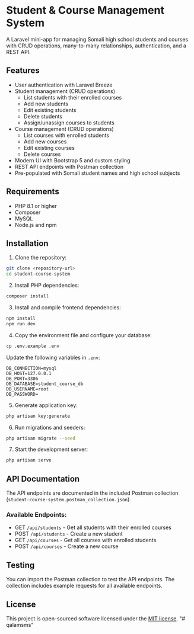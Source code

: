 # Student & Course Management System

A Laravel mini-app for managing Somali high school students and courses with CRUD operations, many-to-many relationships, authentication, and a REST API.

## Features

- User authentication with Laravel Breeze
- Student management (CRUD operations)
  - List students with their enrolled courses
  - Add new students
  - Edit existing students
  - Delete students
  - Assign/unassign courses to students
- Course management (CRUD operations)
  - List courses with enrolled students
  - Add new courses
  - Edit existing courses
  - Delete courses
- Modern UI with Bootstrap 5 and custom styling
- REST API endpoints with Postman collection
- Pre-populated with Somali student names and high school subjects

## Requirements

- PHP 8.1 or higher
- Composer
- MySQL
- Node.js and npm

## Installation

1. Clone the repository:
```bash
git clone <repository-url>
cd student-course-system
```

2. Install PHP dependencies:
```bash
composer install
```

3. Install and compile frontend dependencies:
```bash
npm install
npm run dev
```

4. Copy the environment file and configure your database:
```bash
cp .env.example .env
```

Update the following variables in `.env`:
```
DB_CONNECTION=mysql
DB_HOST=127.0.0.1
DB_PORT=3306
DB_DATABASE=student_course_db
DB_USERNAME=root
DB_PASSWORD=
```

5. Generate application key:
```bash
php artisan key:generate
```

6. Run migrations and seeders:
```bash
php artisan migrate --seed
```

7. Start the development server:
```bash
php artisan serve
```

## API Documentation

The API endpoints are documented in the included Postman collection (`student-course-system.postman_collection.json`).

### Available Endpoints:

- GET `/api/students` - Get all students with their enrolled courses
- POST `/api/students` - Create a new student
- GET `/api/courses` - Get all courses with enrolled students
- POST `/api/courses` - Create a new course

## Testing

You can import the Postman collection to test the API endpoints. The collection includes example requests for all available endpoints.

## License

This project is open-sourced software licensed under the [MIT license](https://opensource.org/licenses/MIT).
"# qalamsms" 
